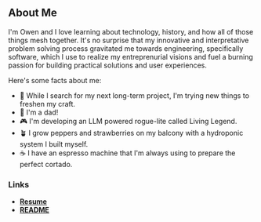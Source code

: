 ## About Me
I'm Owen and I love learning about technology, history, and how all of those things mesh together. It's no surprise that my innovative and interpretative problem solving process gravitated me towards engineering, specifically software, which I use to realize my entreprenurial visions
and fuel a burning passion for building practical solutions and user experiences.

Here's some facts about me:
- 🔭 While I search for my next long-term project, I'm trying new things to freshen my craft.
- 👶 I'm a dad!
- 🎮 I'm developing an LLM powered rogue-lite called Living Legend.
- 🪴 I grow peppers and strawberries on my balcony with a hydroponic system I built myself.
- ☕ I have an espresso machine that I'm always using to prepare the perfect cortado.

### Links
- **[Resume](./static/Owen%20Adrian%20-%20Resume.pdf)**
- **[README](./docs/README.md)**
